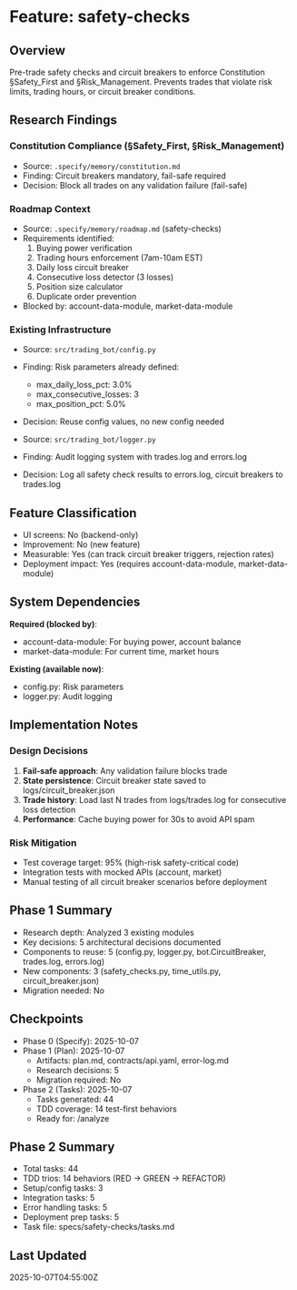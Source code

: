 # Feature: safety-checks

## Overview
Pre-trade safety checks and circuit breakers to enforce Constitution §Safety_First and §Risk_Management. Prevents trades that violate risk limits, trading hours, or circuit breaker conditions.

## Research Findings

### Constitution Compliance (§Safety_First, §Risk_Management)
- Source: `.specify/memory/constitution.md`
- Finding: Circuit breakers mandatory, fail-safe required
- Decision: Block all trades on any validation failure (fail-safe)

### Roadmap Context
- Source: `.specify/memory/roadmap.md` (safety-checks)
- Requirements identified:
  1. Buying power verification
  2. Trading hours enforcement (7am-10am EST)
  3. Daily loss circuit breaker
  4. Consecutive loss detector (3 losses)
  5. Position size calculator
  6. Duplicate order prevention
- Blocked by: account-data-module, market-data-module

### Existing Infrastructure
- Source: `src/trading_bot/config.py`
- Finding: Risk parameters already defined:
  - max_daily_loss_pct: 3.0%
  - max_consecutive_losses: 3
  - max_position_pct: 5.0%
- Decision: Reuse config values, no new config needed

- Source: `src/trading_bot/logger.py`
- Finding: Audit logging system with trades.log and errors.log
- Decision: Log all safety check results to errors.log, circuit breakers to trades.log

## Feature Classification
- UI screens: No (backend-only)
- Improvement: No (new feature)
- Measurable: Yes (can track circuit breaker triggers, rejection rates)
- Deployment impact: Yes (requires account-data-module, market-data-module)

## System Dependencies
**Required (blocked by)**:
- account-data-module: For buying power, account balance
- market-data-module: For current time, market hours

**Existing (available now)**:
- config.py: Risk parameters
- logger.py: Audit logging

## Implementation Notes

### Design Decisions
1. **Fail-safe approach**: Any validation failure blocks trade
2. **State persistence**: Circuit breaker state saved to logs/circuit_breaker.json
3. **Trade history**: Load last N trades from logs/trades.log for consecutive loss detection
4. **Performance**: Cache buying power for 30s to avoid API spam

### Risk Mitigation
- Test coverage target: 95% (high-risk safety-critical code)
- Integration tests with mocked APIs (account, market)
- Manual testing of all circuit breaker scenarios before deployment

## Phase 1 Summary
- Research depth: Analyzed 3 existing modules
- Key decisions: 5 architectural decisions documented
- Components to reuse: 5 (config.py, logger.py, bot.CircuitBreaker, trades.log, errors.log)
- New components: 3 (safety_checks.py, time_utils.py, circuit_breaker.json)
- Migration needed: No

## Checkpoints
- Phase 0 (Specify): 2025-10-07
- Phase 1 (Plan): 2025-10-07
  - Artifacts: plan.md, contracts/api.yaml, error-log.md
  - Research decisions: 5
  - Migration required: No
- Phase 2 (Tasks): 2025-10-07
  - Tasks generated: 44
  - TDD coverage: 14 test-first behaviors
  - Ready for: /analyze

## Phase 2 Summary
- Total tasks: 44
- TDD trios: 14 behaviors (RED → GREEN → REFACTOR)
- Setup/config tasks: 3
- Integration tasks: 5
- Error handling tasks: 5
- Deployment prep tasks: 5
- Task file: specs/safety-checks/tasks.md

## Last Updated
2025-10-07T04:55:00Z
